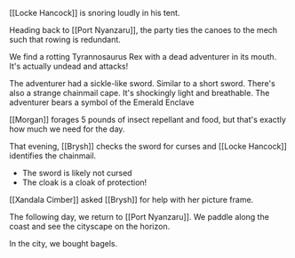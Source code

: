 [[Locke Hancock]] is snoring loudly in his tent.

Heading back to [[Port Nyanzaru]], the party ties the canoes to the mech such that rowing is redundant.

We find a rotting Tyrannosaurus Rex with a dead adventurer in its mouth. It's actually undead and attacks!

The adventurer had a sickle-like sword. Similar to a short sword. There's also a strange chainmail cape. It's shockingly light and breathable. The adventurer bears a symbol of the Emerald Enclave

[[Morgan]] forages 5 pounds of insect repellant and food, but that's exactly how much we need for the day.

That evening, [[Brysh]] checks the sword for curses and [[Locke Hancock]] identifies the chainmail.
- The sword is likely not cursed
- The cloak is a cloak of protection!

[[Xandala Cimber]] asked [[Brysh]] for help with her picture frame.

The following day, we return to [[Port Nyanzaru]]. We paddle along the coast and see the cityscape on the horizon.

In the city, we bought bagels.

